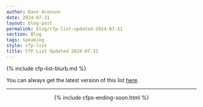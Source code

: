 ```yaml
---
author: Dave Aronson
date: 2024-07-31
layout: blog-post
permalink: blog/cfp-list-updated-2024-07-31
section: Blog
tags: speaking
style: cfp-list
title: CfP List Updated 2024-07-31
---
```


{% include cfp-list-blurb.md %}

You can always get the latest version of this list
[here](/speaking/cfps-ending-soon).

<hr>

<center>{% include cfps-ending-soon.html %}</center>
